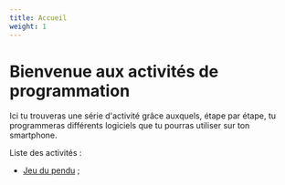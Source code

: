 ```yaml
---
title: Accueil
weight: 1
---
```


# Bienvenue aux activités de programmation

Ici tu trouveras une série d'activité grâce auxquels, étape par étape, tu programmeras différents logiciels que tu pourras utiliser sur ton smartphone.

Liste des activités :
- [Jeu du pendu](./hangman) ;